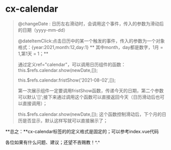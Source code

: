 # cx-calendar

> @changeDate : 日历左右滑动时，会调用这个事件，传入的参数为滑动后的日期（yyyy-mm-dd）
>
> @dateItemClick:点击日历中的某一个触发的事件，传入的参数为一个对象 格式：{year:2021,month:12,day:1} ** 其中month，day都是数字，1月 =  1,第1天 = 1；**
>
> 通过定义ref="calendar"，可以调用日历组件的函数：this.$refs.calendar.show(newDate,[]);
>
> this.$refs.calendar.fristShow('2021-08-02',[]);
>
> 第一次展示组件一定要调用fristShow函数，传递今天的日期，第二个参数可以默认'[]';接下来通过调用这个函数可以直接返回今天（日历滑动后也可以直接调用）；
>
> this.$refs.calendar.show(newDate,[]); 这个函数控制滑动后，下个月的日历是否显示，默认这样写就可以直接展示了；

**总之：**cx-calendar标签的的定义格式是固定的；可以参考index.vue代码

各位如果有什么问题、建议；还望不吝赐教！^.^

